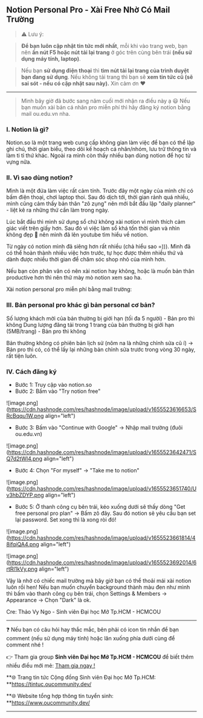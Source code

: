## Notion Personal Pro - Xài Free Nhờ Có Mail Trường

> ⚠ Lưu ý: 

>**Để bạn luôn cập nhật tin tức mới nhất**, mỗi khi vào trang web, bạn nên **ấn nút F5 hoặc nút tải lại trang** ở góc trên cùng bên trái **(nếu sử dụng máy tính, laptop)**. 

>Nếu bạn **sử dụng điện thoại** thì **tìm nút tải lại trang của trình duyệt bạn đang sử dụng**. Nếu không tải trang thì bạn sẽ **xem tin tức cũ (sẽ sai sót - nếu có cập nhật sau này).** Xin cảm ơn ❤

---

> Mình bây giờ đã bước sang năm cuối mới nhận ra điều này ạ 😃 Nếu bạn muốn xài bản cá nhân pro miễn phí thì hãy đăng ký notion bằng mail ou.edu.vn nha.

### I. Notion là gì?

Notion.so là một trang web cung cấp không gian làm việc để bạn có thể lập ghi chú, thời gian biểu, theo dõi kế hoạch cá nhân/nhóm, lưu trữ thông tin và làm ti tỉ thứ khác. Ngoài ra mình còn thấy nhiều bạn dùng notion để học từ vựng nữa.

### II. Vì sao dùng notion?

Mình là một đứa làm việc rất cảm tính. Trước đây một ngày của mình chỉ có bấm điện thoại, chơi laptop thoi. Sau đó dịch tới, thời gian rảnh quá nhiều, mình cũng cảm thấy bản thân "zô zụng" nên mới bắt đầu lập "daily planner" - liệt kê ra những thứ cần làm trong ngày.

Lúc bắt đầu thì mình sử dụng sổ chứ không xài notion vì mình thích cảm giác viết trên giấy hơn. Sau đó vì việc làm sổ khá tốn thời gian và nhìn không đẹp 🙂 nên mình đã lên youtube tìm hiểu về notion.

Từ ngày có notion mình đã siêng hơn rất nhiều (chả hiểu sao =))). Mình đã có thể hoàn thành nhiều việc hơn trước, tự học được thêm nhiều thứ và dành được nhiều thời gian để chăm sóc shop nhỏ của mình hơn.

Nếu bạn còn phân vân có nên xài notion hay không, hoặc là muốn bản thân productive hơn thì nên thử mày mò notion xem sao ha.

Xài notion personal pro miễn phí bằng mail trường:

### III. Bản personal pro khác gì bản personal cơ bản?

Số lượng khách mời của bản thường bị giới hạn (tối đa 5 người) - Bản pro thì không
Dung lượng đăng tải trong 1 trang của bản thường bị giới hạn (5MB/trang) - Bản pro thì không

Bản thường không có phiên bản lịch sử (nôm na là những chỉnh sửa cũ í) -> Bản pro thì có, có thể lấy lại những bản chỉnh sửa trước trong vòng 30 ngày, rất tiện luôn.

### IV. Cách đăng ký

- Bước 1: Truy cập vào notion.so
- Bước 2: Bấm vào "Try notion free"

![image.png](https://cdn.hashnode.com/res/hashnode/image/upload/v1655523616653/SRcBqqu1W.png align="left")

- Bước 3: Bấm vào "Continue with Google" -> Nhập mail trường (đuôi ou.edu.vn)

![image.png](https://cdn.hashnode.com/res/hashnode/image/upload/v1655523642471/SQ7d2tWI4.png align="left")

- Bước 4: Chọn "For myself" -> "Take me to notion"

![image.png](https://cdn.hashnode.com/res/hashnode/image/upload/v1655523651740/Uv3hbZDYP.png align="left")

- Bước 5: Ở thanh công cụ bên trái, kéo xuống dưới sẽ thấy dòng "Get free personal pro plan" -> Bấm zô đây. Sau đó notion sẽ yêu cầu bạn set lại password. Set xong thì là xong ròi đó!

![image.png](https://cdn.hashnode.com/res/hashnode/image/upload/v1655523661814/48ifqiQA4.png align="left")

![image.png](https://cdn.hashnode.com/res/hashnode/image/upload/v1655523692014/6rtRl1kVy.png align="left")

Vậy là nhờ có chiếc mail trường mà bây giờ bạn có thể thoải mái xài notion luôn rồi hen! Nếu bạn muốn chuyển background thành màu đen như mình thì bấm vào thanh công cụ bên trái, chọn Settings & Members -> Appearance -> Chọn "Dark" là ok.

Cre: Thảo Vy Ngo - Sinh viên Đại học Mở Tp.HCM - HCMCOU

---

❓ Nếu bạn có câu hỏi hay thắc mắc, bên phải có icon tin nhắn để bạn comment (nếu sử dụng máy tính) hoặc lăn xuống phía dưới cùng để comment nhé !

👉 Tham gia group **Sinh viên Đại học Mở Tp.HCM - HCMCOU** để biết thêm nhiều điều mới mẻ: [Tham gia ngay !](https://www.facebook.com/groups/oumembers)

**🌐 Trang tin tức Cộng đồng Sinh viên Đại học Mở Tp.HCM: **https://tintuc.oucommunity.dev/

**🌐 Website tổng hợp thông tin tuyển sinh: **https://www.oucommunity.dev/

---